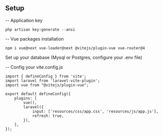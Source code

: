 ## Setup
-- Application key
```
php artisan key:generate --ansi
````

-- Vue packages installation 
```
npm i vue@next vue-loader@next @vitejs/plugin-vue vue-router@4
````


Set up your database (Mysql or Postgres, configure your .env file)



-- Config your vite.config.js
```
import { defineConfig } from 'vite';
import laravel from 'laravel-vite-plugin';
import vue from "@vitejs/plugin-vue";

export default defineConfig({
    plugins: [
        vue(),
        laravel({
            input: ['resources/css/app.css', 'resources/js/app.js'],
            refresh: true,
        }),
    ],
});
```